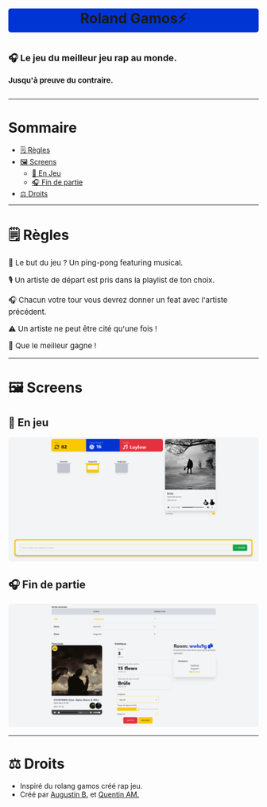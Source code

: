 <h1 align="center" 
    style="background:#0034d3; border-radius:5px;">
    Roland Gamos⚡
<h1>

<p style="font-size: 18px">
🎧 Le jeu du meilleur jeu rap au monde.
</p>
<p style="font-size: 15px">
    Jusqu'à preuve du contraire.
</p>

---
# Sommaire
- [🗒️ Règles](#🗒️-règles)
- [🖼️ Screens](#🖼️-screens)
    - [🎵 En Jeu](#🎵-en-jeu)
    - [🎧 Fin de partie](#🎧-fin-de-partie)
- [⚖️ Droits](#⚖️-droits)

---

# 🗒️ Règles

<p style="font-size: 15px">
🎵 Le but du jeu ? Un ping-pong featuring musical.
</p>
<p style="font-size: 15px">
🎙️ Un artiste de départ est pris dans la playlist de ton choix.
</p>
<p style="font-size: 15px">
🎧 Chacun votre tour vous devrez donner un feat avec l'artiste précédent. 
</p>
<p style="font-size: 15px">
⚠️ Un artiste ne peut être cité qu'une fois ! 
</p>
<p style="font-size: 15px">
🥇 Que le meilleur gagne !
</p>

---

# 🖼️ Screens

## 🎵 En jeu 

<img src="./static/img/in_game.png" style="border-radius:5px;">

## 🎧 Fin de partie 

<img src="./static/img/game_over.png" style="border-radius:5px;">

---
# ⚖️ Droits

- Inspiré du rolang gamos créé rap jeu.
- Créé par [Augustin B.](https://github.com/augustinbegue) et [Quentin AM.](https://github.com/QuentinAM)